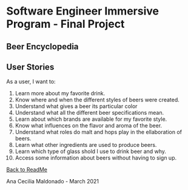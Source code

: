 # Software Engineer Immersive Program - Final Project

## Beer Encyclopedia

## User Stories

As a user, I want to:
1. Learn more about my favorite drink.
2. Know where and when the different styles of  beers were created.
3. Understand what gives a beer its particular color
4. Understand what all the different beer specifications mean.
5. Learn about which brands are available for my favorite style.
6. Know what influences on the flavor and aroma of the beer.
7. Understand what roles do malt and hops play in the ellaboration of beers.
8. Learn what other ingredients are used to produce beers.
9. Learn which type of glass shold I use to drink beer and why.
10. Access some information about beers without having to sign up.

[Back to ReadMe](../readme.md)

Ana Cecilia Maldonado - March 2021